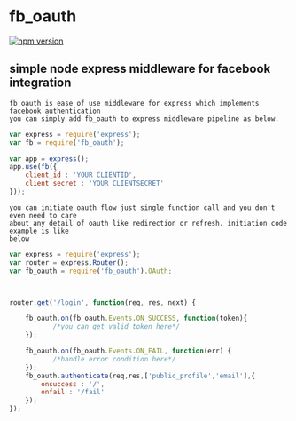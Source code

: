 # fb_oauth
[![npm version](https://badge.fury.io/js/fb_oauth.svg)](https://badge.fury.io/js/fb_oauth)
## simple node express middleware for facebook integration
    fb_oauth is ease of use middleware for express which implements facebook authentication
    you can simply add fb_oauth to express middleware pipeline as below.

```javascript
var express = require('express');
var fb = require('fb_oauth');

var app = express();
app.use(fb({
    client_id : 'YOUR CLIENTID',
    client_secret : 'YOUR CLIENTSECRET'
}));
```

    you can initiate oauth flow just single function call and you don't even need to care
    about any detail of oauth like redirection or refresh. initiation code example is like
    below
```javascript
var express = require('express');
var router = express.Router();
var fb_oauth = require('fb_oauth').OAuth;



router.get('/login', function(req, res, next) {

    fb_oauth.on(fb_oauth.Events.ON_SUCCESS, function(token){
           /*you can get valid token here*/
    });

    fb_oauth.on(fb_oauth.Events.ON_FAIL, function(err) {
           /*handle error condition here*/
    });
    fb_oauth.authenticate(req,res,['public_profile','email'],{
        onsuccess : '/',
        onfail : '/fail'
    });
});
```




